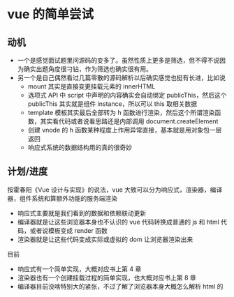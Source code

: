 # vue 的简单尝试

## 动机

- 一个是感觉面试题里问源码的变多了。虽然性质上更多是筛选，但不得不说因为确实出题角度很刁钻，作为筛选也确实很有用。
- 另一个是自己偶然看过几篇零散的源码解析以后确实感觉也挺有长进，比如说
  - mount 其实是直接变更挂载元素的 innerHTML
  - 选项式 API 中 script 中声明的内容确实会自动绑定 publicThis，然后这个 publicThis 其实就是组件 instance，所以可以 this 取相关数据
  - template 模板其实最后全部转为 h 函数进行渲染，然后这个所谓渲染函数，其实看代码或者说看思路还是内部调用 document.createElement
  - 创建 vnode 的 h 函数某种程度上作用异常直接，基本就是用对象包一层返回
  - 响应式系统的数据结构用的真的很奇妙

## 计划/进度

按霍春阳《Vue 设计与实现》的说法，vue 大致可以分为响应式，渲染器，编译器，组件系统和算额外功能的服务端渲染

- 响应式主要就是我们看到的数据和依赖联动更新
- 编译器就是让这些浏览器本身也不认识的 vue 代码转换成普通的 js 和 html 代码，或者说模板变成 render 函数
- 渲染器就是让这些代码变成实际或虚拟的 dom 让浏览器渲染出来

目前

- 响应式有一个简单实现，大概对应书上第 4 章
- 渲染器也有一个创建挂载过程的简单实现，也大概对应书上第 8 章
- 编译器目前没啥特别大的紧张，不过了解了浏览器本身大概怎么解析 html 的
